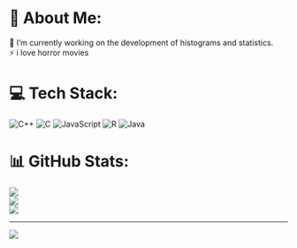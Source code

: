 # 💫 About Me:
🔭 I’m currently working on the development of histograms and statistics.<br>⚡ i love horror movies


# 💻 Tech Stack:
![C++](https://img.shields.io/badge/c++-%2300599C.svg?style=for-the-badge&logo=c%2B%2B&logoColor=white) ![C](https://img.shields.io/badge/c-%2300599C.svg?style=for-the-badge&logo=c&logoColor=white) ![JavaScript](https://img.shields.io/badge/javascript-%23323330.svg?style=for-the-badge&logo=javascript&logoColor=%23F7DF1E) ![R](https://img.shields.io/badge/r-%23276DC3.svg?style=for-the-badge&logo=r&logoColor=white) ![Java](https://img.shields.io/badge/java-%23ED8B00.svg?style=for-the-badge&logo=openjdk&logoColor=white)
# 📊 GitHub Stats:
![](https://github-readme-stats.vercel.app/api?username=bdalpaz&theme=dark&hide_border=false&include_all_commits=false&count_private=false)<br/>
![](https://github-readme-streak-stats.herokuapp.com/?user=bdalpaz&theme=dark&hide_border=false)<br/>
![](https://github-readme-stats.vercel.app/api/top-langs/?username=bdalpaz&theme=dark&hide_border=false&include_all_commits=false&count_private=false&layout=compact)

---
[![](https://visitcount.itsvg.in/api?id=bdalpaz&icon=0&color=0)](https://visitcount.itsvg.in)

